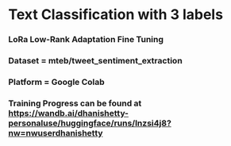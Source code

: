 # Text Classification with 3 labels

### LoRa Low-Rank Adaptation Fine Tuning

### Dataset = mteb/tweet_sentiment_extraction

### Platform = Google Colab

### Training Progress can be found at https://wandb.ai/dhanishetty-personaluse/huggingface/runs/lnzsi4j8?nw=nwuserdhanishetty
